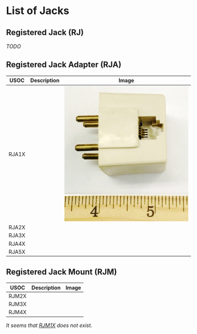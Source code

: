 # List of Jacks

## Registered Jack (RJ)

*TODO*

## Registered Jack Adapter (RJA)

| USOC | Description | Image |
| -- | -- | -- |
| RJA1X | | ![Image of RJA1X](images/RJA1X.jpg) |
| RJA2X | | |
| RJA3X | | |
| RJA4X | | |
| RJA5X | | |

## Registered Jack Mount (RJM)

| USOC | Description | Image |
| -- | -- | -- |
| RJM2X | | |
| RJM3X | | |
| RJM4X | | |

*It seems that <ins>RJM1X</ins> does not exist.*